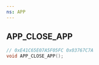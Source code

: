 ```yaml
---
ns: APP
---
```

## APP_CLOSE_APP

```c
// 0xE41C65E07A5F05FC 0x03767C7A
void APP_CLOSE_APP();
```


